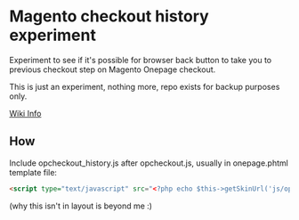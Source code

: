 # Magento checkout history experiment

Experiment to see if it's possible for browser back button to take you to previous checkout step on Magento Onepage checkout. 

This is just an experiment, nothing more, repo exists for backup purposes only. 

[Wiki Info](https://github.com/ivanweiler/magento-checkout-history-experiment/wiki)

## How

Include opcheckout_history.js after opcheckout.js, usually in onepage.phtml template file:

```html
<script type="text/javascript" src="<?php echo $this->getSkinUrl('js/opcheckout_history.js') ?>"></script>
```

(why this isn't in layout is beyond me :)
